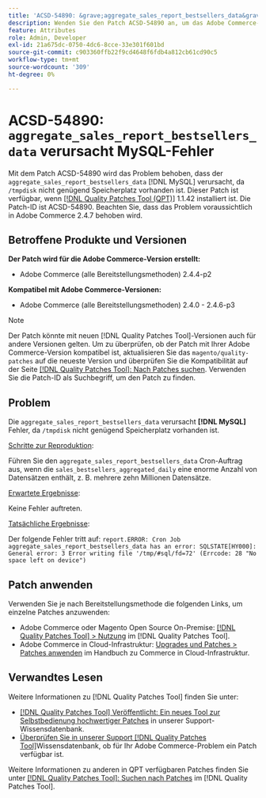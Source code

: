 ```yaml
---
title: 'ACSD-54890: &grave;aggregate_sales_report_bestsellers_data&grave; Ursachen [!DNL MySQL] Fehler'
description: Wenden Sie den Patch ACSD-54890 an, um das Adobe Commerce-Problem zu beheben, bei dem „aggregate_sales_report_bestsellers_data“  [!DNL MySQL] Fehler verursacht, weil "/tmpdisk“ nicht genügend Speicherplatz zur Verfügung steht.
feature: Attributes
role: Admin, Developer
exl-id: 21a675dc-0750-4dc6-8cce-33e301f601bd
source-git-commit: c903360ffb22f9cd4648f6fdb4a812cb61cd90c5
workflow-type: tm+mt
source-wordcount: '309'
ht-degree: 0%

---
```


# ACSD-54890: `aggregate_sales_report_bestsellers_data` verursacht MySQL-Fehler

Mit dem Patch ACSD-54890 wird das Problem behoben, dass der `aggregate_sales_report_bestsellers_data` [!DNL MySQL] verursacht, da `/tmpdisk` nicht genügend Speicherplatz vorhanden ist. Dieser Patch ist verfügbar, wenn [[!DNL Quality Patches Tool (QPT)]](/help/announcements/adobe-commerce-announcements/magento-quality-patches-released-new-tool-to-self-serve-quality-patches.md) 1.1.42 installiert ist. Die Patch-ID ist ACSD-54890. Beachten Sie, dass das Problem voraussichtlich in Adobe Commerce 2.4.7 behoben wird.

## Betroffene Produkte und Versionen

**Der Patch wird für die Adobe Commerce-Version erstellt:**

* Adobe Commerce (alle Bereitstellungsmethoden) 2.4.4-p2

**Kompatibel mit Adobe Commerce-Versionen:**

* Adobe Commerce (alle Bereitstellungsmethoden) 2.4.0 - 2.4.6-p3

>[!NOTE]
>
>Der Patch könnte mit neuen [!DNL Quality Patches Tool]-Versionen auch für andere Versionen gelten. Um zu überprüfen, ob der Patch mit Ihrer Adobe Commerce-Version kompatibel ist, aktualisieren Sie das `magento/quality-patches` auf die neueste Version und überprüfen Sie die Kompatibilität auf der Seite [[!DNL Quality Patches Tool]: Nach Patches suchen](https://experienceleague.adobe.com/tools/commerce-quality-patches/index.html). Verwenden Sie die Patch-ID als Suchbegriff, um den Patch zu finden.

## Problem

Die `aggregate_sales_report_bestsellers_data` verursacht **[!DNL MySQL]** Fehler, da `/tmpdisk` nicht genügend Speicherplatz vorhanden ist.

<u>Schritte zur Reproduktion</u>:

Führen Sie den `aggregate_sales_report_bestsellers_data` Cron-Auftrag aus, wenn die `sales_bestsellers_aggregated_daily` eine enorme Anzahl von Datensätzen enthält, z. B. mehrere zehn Millionen Datensätze.

<u>Erwartete Ergebnisse</u>:

Keine Fehler auftreten.

<u>Tatsächliche Ergebnisse</u>:

Der folgende Fehler tritt auf:
`report.ERROR: Cron Job aggregate_sales_report_bestsellers_data has an error: SQLSTATE[HY000]: General error: 3 Error writing file '/tmp/#sql/fd=72' (Errcode: 28 "No space left on device")`

## Patch anwenden

Verwenden Sie je nach Bereitstellungsmethode die folgenden Links, um einzelne Patches anzuwenden:

* Adobe Commerce oder Magento Open Source On-Premise: [[!DNL Quality Patches Tool] > Nutzung](https://experienceleague.adobe.com/docs/commerce-operations/tools/quality-patches-tool/usage.html) im [!DNL Quality Patches Tool].
* Adobe Commerce in Cloud-Infrastruktur: [Upgrades und Patches > Patches anwenden](https://experienceleague.adobe.com/docs/commerce-cloud-service/user-guide/develop/upgrade/apply-patches.html) im Handbuch zu Commerce in Cloud-Infrastruktur.

## Verwandtes Lesen

Weitere Informationen zu [!DNL Quality Patches Tool] finden Sie unter:

* [[!DNL Quality Patches Tool] Veröffentlicht: Ein neues Tool zur Selbstbedienung hochwertiger Patches](/help/announcements/adobe-commerce-announcements/magento-quality-patches-released-new-tool-to-self-serve-quality-patches.md) in unserer Support-Wissensdatenbank.
* [Überprüfen Sie in unserer Support [!DNL Quality Patches Tool]](/help/support-tools/patches-available-in-qpt-tool/check-patch-for-magento-issue-with-magento-quality-patches.md)Wissensdatenbank, ob für Ihr Adobe Commerce-Problem ein Patch verfügbar ist.

Weitere Informationen zu anderen in QPT verfügbaren Patches finden Sie unter [[!DNL Quality Patches Tool]: Suchen nach Patches](https://experienceleague.adobe.com/tools/commerce-quality-patches/index.html) im [!DNL Quality Patches Tool].
